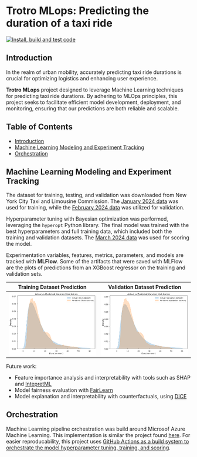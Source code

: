 # Trotro MLops: Predicting the duration of a taxi ride

[![Install, build and test code](https://github.com/kennedyopokuasare/trotro_mlops/actions/workflows/verify.yml/badge.svg)](https://github.com/kennedyopokuasare/trotro_mlops/actions/workflows/verify.yml)

## Introduction

In the realm of urban mobility, accurately predicting taxi ride durations is crucial for optimizing logistics and enhancing user experience.

**Trotro MLops** project designed to leverage Machine Learning techniques for predicting taxi ride durations. By adhering to MLOps principles, this project seeks to facilitate efficient model development, deployment, and monitoring, ensuring that our predictions are both reliable and scalable.

## Table of Contents

- [Introduction](#introduction)
- [Machine Learning Modeling and Experiment Tracking](#machine-learning-modeling-and-experiment-tracking)
- [Orchestration](#orchestration)



## Machine Learning Modeling and Experiment Tracking

The dataset for training, testing, and validation was downloaded from New York City Taxi and Limousine Commission. The [January 2024 data](https://d37ci6vzurychx.cloudfront.net/trip-data/yellow_tripdata_2024-01.parquet) was used for training, while the [February 2024 data](https://d37ci6vzurychx.cloudfront.net/trip-data/yellow_tripdata_2024-02.parquet) was utilized for validation.

Hyperparameter tuning with Bayesian optimization was performed, leveraging the `hyperopt` Python library. The final model was trained with the best hyperparameters and full training data, which included both the training and validation datasets. The [March 2024 data](https://d37ci6vzurychx.cloudfront.net/trip-data/yellow_tripdata_2024-03.parquet) was used for scoring the model.

Experimentation variables, features, metrics, parameters, and models are tracked with **MLFlow**. Some of the artifacts that were saved with MLFlow are the plots of predictions from an XGBoost regressor on the training and validation sets.

| Training Dataset Prediction | Validation Dataset Prediction |
|-----------------------------|-------------------------------|
| ![Training set prediction](./modeling/img/train_dist.png)  | ![Validation set prediction](./modeling/img/val_dist.png) |

Future work:

- Feature importance analysis and interpretability with tools such as  SHAP and [IntepretML](https://interpret.ml/)
- Model fairness evaluation with [FairLearn](https://fairlearn.org/)
- Model explanation and interpretability with counterfactuals, using [DICE](https://interpret.ml/DiCE/)

## Orchestration

Machine Learning pipeline orchestration was build around Microsof Azure Machine Learning. This implementation is similar the project found [here](https://github.com/kennedyopokuasare/Azure_datascience). For easier reproducability, this project uses [GitHub Actions as a build system to orchestrate the model hyperparameter tuning, training, and scoring](https://github.com/kennedyopokuasare/trotro_mlops/actions/workflows/verify.yml).
